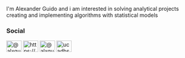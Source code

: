 I'm Alexander Guido and i am interested in solving analytical projects creating and implementing algorithms with
statistical models



<h3 align="left">Social</h3>
<p align="left">
<a href="https://twitter.com/@alxguido" target="blank"><img align="center" src="https://cdn.jsdelivr.net/npm/simple-icons@3.0.1/icons/twitter.svg" alt="@alxguido" height="30" width="40" /></a>
<a href="https://linkedin.com/in/alexander-ordoñez-guido-66b27a150/" target="blank"><img align="center" src="https://cdn.jsdelivr.net/npm/simple-icons@3.0.1/icons/linkedin.svg" alt="https://www.linkedin.com/in/alexander-ordo%c3%b1ez-guido-66b27a150/" height="30" width="40" /></a>
<a href="https://instagram.com/@alxguido" target="blank"><img align="center" src="https://cdn.jsdelivr.net/npm/simple-icons@3.0.1/icons/instagram.svg" alt="@alxguido" height="30" width="40" /></a>
<a href="https://www.youtube.com/channel/UCadbSxLMjGApOHCK7YeFXug" target="blank"><img align="center" src="https://cdn.jsdelivr.net/npm/simple-icons@3.0.1/icons/youtube.svg" alt="ucadbsxlmjgapohck7yefxug" height="30" width="40" /></a>




<!---
AlexGuido/AlexGuido is a ✨ special ✨ repository because its `README.md` (this file) appears on your GitHub profile.
You can click the Preview link to take a look at your changes.
--->
